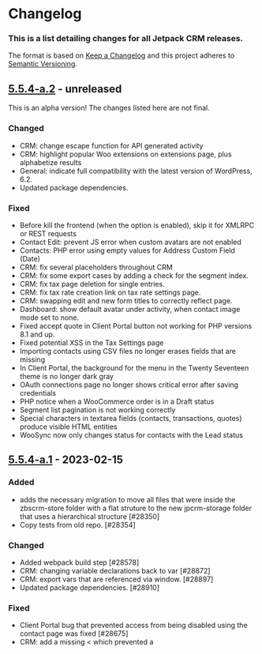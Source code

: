 # Changelog

### This is a list detailing changes for all Jetpack CRM releases.

The format is based on [Keep a Changelog](https://keepachangelog.com/en/1.0.0/)
and this project adheres to [Semantic Versioning](https://semver.org/spec/v2.0.0.html).

## [5.5.4-a.2] - unreleased

This is an alpha version! The changes listed here are not final.

### Changed
- CRM: change escape function for API generated activity
- CRM: highlight popular Woo extensions on extensions page, plus alphabetize results
- General: indicate full compatibility with the latest version of WordPress, 6.2.
- Updated package dependencies.

### Fixed
- Before kill the frontend (when the option is enabled), skip it for XMLRPC or REST requests
- Contact Edit: prevent JS error when custom avatars are not enabled
- Contacts: PHP error using empty values for Address Custom Field (Date)
- CRM: fix several placeholders throughout CRM
- CRM: fix some export cases by adding a check for the segment index.
- CRM: fix tax page deletion for single entries.
- CRM: fix tax rate creation link on tax rate settings page.
- CRM: swapping edit and new form titles to correctly reflect page.
- Dashboard: show default avatar under activity, when contact image mode set to none.
- Fixed accept quote in Client Portal button not working for PHP versions 8.1 and up.
- Fixed potential XSS in the Tax Settings page
- Importing contacts using CSV files no longer erases fields that are missing
- In Client Portal, the background for the menu in the Twenty Seventeen theme is no longer dark gray
- OAuth connections page no longer shows critical error after saving credentials
- PHP notice when a WooCommerce order is in a Draft status
- Segment list pagination is not working correctly
- Special characters in textarea fields (contacts, transactions, quotes) produce visible HTML entities
- WooSync now only changes status for contacts with the Lead status

## [5.5.4-a.1] - 2023-02-15
### Added
- adds the necessary migration to move all files that were inside the zbscrm-store folder with a flat struture to the new jpcrm-storage folder that uses a hierarchical structure [#28350]
- Copy tests from old repo. [#28354]

### Changed
- Added webpack build step [#28578]
- CRM: changing variable declarations back to var [#28872]
- CRM: export vars that are referenced via window. [#28897]
- Updated package dependencies. [#28910]

### Fixed
- Client Portal bug that prevented access from being disabled using the contact page was fixed [#28675]
- CRM: add a missing < which prevented a <script> tag from being opened. [#28834]
- CRM: Adding a JS function to a list of exports so that it can be called outside the bundle it was declared in. [#28827]
- CRM: Adding exports to functions called externally, in all JS fiiles where it is needed. [#28860]
- CRM:  allows custom profile pictures to be shown in the dashboard. [#28802]
- CRM: Escaping an invoice ID in ZeroBSCRM.admin.invoicebuilder.js [#28830]
- CRM: Fix avatar getting removed when saving a contact [#28829]
- CRM: Fixes a contact fild issue when a Woo order subscription is updated. [#28800]
- CRM: Fix escape in contact list filters [#28836]
- CRM: Fixing minor admin only issue on placeholder fields. [#28811]
- CRM: fix issue  where exporting contacts shows "County" when it should show "State". [#28868]
- CRM:  fix the escape used in the "Bundle holder" notification when uploading files to a contact [#28831]
- Fixed numeric fields, date fields, and textareas in the Client Portal [#28796]

## 5.5.3 - 2023-01-26

- Fixed: CRM no longer breaks WordPress sites running on PHP 7.2
- Fixed: HTML escaped code in contact list filters for segments

## 5.5.2 - 2023-01-25

- Fixed: Custom profile images are now shown in the Latest Contacts dashboard
- Fixed: Potential XSS in the Custom Fields setting page
- Fixed: Custom profile pictures are no longer removed when updating contacts
- Fixed: Potential XSS in invoices with manual input references
- Fixed: Code snippet was removed from the top of the Forms new/edit page
- Fixed: Remove HTML code in the "Bundle holder" notification when uploading files to a contact
- Fixed: HTML escaped code in contact list filters for segments
- Fixed: Improved security regarding filenames for uploaded files
- Fixed: The creation date for contacts is updated on any WooCommerce subscription event
- Improved: Added translation for contact fields when exporting contacts
- Improved: Added Invoice Status to PDF Invoice template
- Added: Export Segments to .CSV
- Added: WooCommerce order status mapping to transaction status
- Added: WooCommerce order status mapping to invoice status

## 5.5.1 - 2022-12-16

- Fixed: Inline field editing no longer prevents listings from being displayed
- Improved: Security around phone numbers viewing
- Improved: Added a migration to remove outdated AKA lines

[5.5.4-a.2]: https://github.com/Automattic/jetpack-crm/compare/v5.5.4-a.1...v5.5.4-a.2
[5.5.4-a.1]: https://github.com/Automattic/jetpack-crm/compare/v5.5.3...v5.5.4-a.1
